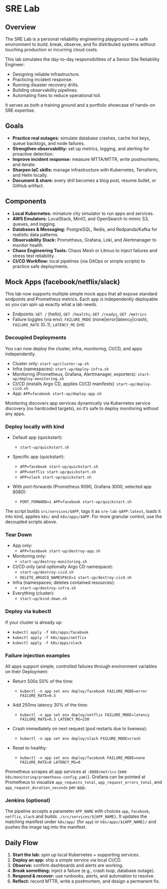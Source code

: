 # SRE Lab

## Overview

The SRE Lab is a personal reliability engineering playground — a safe environment to build, break, observe, and fix distributed systems without touching production or incurring cloud costs.

This lab simulates the day-to-day responsibilities of a Senior Site Reliability Engineer:

- Designing reliable infrastructure.
- Practicing incident response.
- Running disaster recovery drills.
- Building observability pipelines.
- Automating fixes to reduce operational toil.

It serves as both a training ground and a portfolio showcase of hands-on SRE expertise.

## Goals

- **Practice real outages:** simulate database crashes, cache hot keys, queue backlogs, and node failures.
- **Strengthen observability:** set up metrics, logging, and alerting for proactive detection.
- **Improve incident response:** measure MTTA/MTTR, write postmortems, and iterate.
- **Sharpen IaC skills:** manage infrastructure with Kubernetes, Terraform, and Helm locally.
- **Document & share:** every drill becomes a blog post, resume bullet, or GitHub artifact.

## Components

- **Local Kubernetes:** miniature city simulator to run apps and services.
- **AWS Emulators:** LocalStack, MinIO, and OpenSearch to mimic S3, queues, and logging.
- **Databases & Messaging:** PostgreSQL, Redis, and Redpanda/Kafka for realistic data patterns.
- **Observability Stack:** Prometheus, Grafana, Loki, and Alertmanager to monitor health.
- **Chaos Engineering Tools:** Chaos Mesh or Litmus to inject failures and stress test reliability.
- **CI/CD Workflow:** local pipelines (via GitOps or simple scripts) to practice safe deployments.

## Mock Apps (facebook/netflix/slack)

This lab now supports multiple simple mock apps that all expose standard endpoints and Prometheus metrics. Each app is independently deployable so you can spin up exactly what a lab needs.

- Endpoints: `GET /` (hello), `GET /healthz`, `GET /readyz`, `GET /metrics`
- Failure toggles (via env): `FAILURE_MODE` (none|error|latency|crash), `FAILURE_RATE` (0..1), `LATENCY_MS` (int)

### Decoupled Deployments

You can now deploy the cluster, infra, monitoring, CI/CD, and apps independently.

- Cluster only: `start-up/cluster-up.sh`
- Infra (namespaces): `start-up/deploy-infra.sh`
- Monitoring (Prometheus, Grafana, Alertmanager, exporters): `start-up/deploy-monitoring.sh`
- CI/CD (installs Argo CD, applies CI/CD manifests): `start-up/deploy-cicd.sh`
- App: `APP=facebook start-up/deploy-app.sh`

Monitoring discovers app services dynamically via Kubernetes service discovery (no hardcoded targets), so it’s safe to deploy monitoring without any apps.

### Deploy locally with kind

- Default app (quickstart):
  - `start-up/quickstart.sh`

- Specific app (quickstart):
  - `APP=facebook start-up/quickstart.sh`
  - `APP=netflix start-up/quickstart.sh`
  - `APP=slack start-up/quickstart.sh`

- With port-forwards (Prometheus 9090, Grafana 3000, selected app 8080):
  - `PORT_FORWARD=1 APP=facebook start-up/quickstart.sh`

The script builds `src/services/$APP`, tags it as `sre-lab-$APP:latest`, loads it into kind, applies `k8s/` and `k8s/apps/$APP`. For more granular control, use the decoupled scripts above.

### Tear Down

- App only:
  - `APP=facebook start-up/destroy-app.sh`
- Monitoring only:
  - `start-up/destroy-monitoring.sh`
- CI/CD only (and optionally Argo CD namespace):
  - `start-up/destroy-cicd.sh`
  - `DELETE_ARGOCD_NAMESPACE=1 start-up/destroy-cicd.sh`
- Infra (namespaces; deletes contained resources):
  - `start-up/destroy-infra.sh`
- Everything (cluster):
  - `start-up/kind-down.sh`

### Deploy via kubectl

If your cluster is already up:

- `kubectl apply -f k8s/apps/facebook`
- `kubectl apply -f k8s/apps/netflix`
- `kubectl apply -f k8s/apps/slack`

### Failure injection examples

All apps support simple, controlled failures through environment variables on their Deployment:

- Return 500s 50% of the time:
  - `kubectl -n app set env deploy/facebook FAILURE_MODE=error FAILURE_RATE=0.5`

- Add 250ms latency 30% of the time:
  - `kubectl -n app set env deploy/netflix FAILURE_MODE=latency FAILURE_RATE=0.3 LATENCY_MS=250`

- Crash immediately on next request (pod restarts due to liveness):
  - `kubectl -n app set env deploy/slack FAILURE_MODE=crash`

- Reset to healthy:
  - `kubectl -n app set env deploy/facebook FAILURE_MODE=none FAILURE_RATE=0 LATENCY_MS=0`

Prometheus scrapes all app services at `:8080/metrics` (see `k8s/monitoring/prometheus-config.yaml`). Grafana can be pointed at Prometheus to visualize `app_requests_total`, `app_request_errors_total`, and `app_request_duration_seconds` per app.

### Jenkins (optional)

The pipeline accepts a parameter `APP_NAME` with choices `app`, `facebook`, `netflix`, `slack` and builds `./src/services/${APP_NAME}`. It updates the matching manifest under `k8s/app/` (for `app`) or `k8s/apps/${APP_NAME}/` and pushes the image tag into the manifest.

## Daily Flow

1. **Start the lab:** spin up local Kubernetes + supporting services.
2. **Deploy an app:** ship a simple service via local CI/CD.
3. **Observe:** confirm dashboards and alerts are working.
4. **Break something:** inject a failure (e.g., crash loop, database outage).
5. **Respond & recover:** use runbooks, alerts, and automation to resolve.
6. **Reflect:** record MTTR, write a postmortem, and design a permanent fix.
